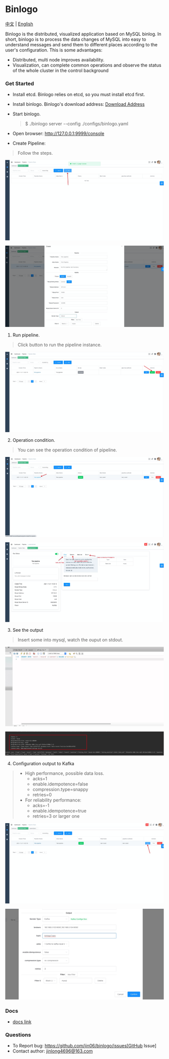 Binlogo
=====================================
[中文](README_zh.md) | [English](README.md)

Binlogo is the distributed, visualized application based on MySQL binlog.
In short, binlogo is to process the data changes of MySQL into easy to
understand messages and send them to different places according to
the user's configuration. This is some advantages:

* Distributed, multi node improves availability.
* Visualization, can complete common operations and
  observe the status of the whole cluster in the control background

### Get Started

* Install etcd. Binlogo relies on etcd, so you must install etcd first.

* Install binlogo. Binlogo's download address: [Download Address]()

* Start binlogo.
  > $ ./binlogo server --config ./configs/binlogo.yaml 

* Open browser: http://127.0.0.1:9999/console

* Create Pipeline: 

> Follow the steps. 

![avatar](/docs/assets/pic/create_pipe_step1.en.png)

![avatar](/docs/assets/pic/create_pipe_step2.en.png)

1. Run pipeline.

> Click button to run the pipeline instance. 

![avatar](/docs/assets/pic/run_pipeline_step1.en.png)

2. Operation condition.

> You can see the operation condition of pipeline.
 
 
![avatar](/docs/assets/pic/pipeline_condition_step1.en.png)

![avatar](/docs/assets/pic/pipeline_condition_step2.en.png)

3. See the output 

> Insert some into mysql, watch the ouput on stdout.
 
![avatar](/docs/assets/pic/output_step1.en.png)

![avatar](/docs/assets/pic/output_step2.en.png)

4. Configuration output to Kafka

> * High performance, possible data loss. 
>   *  acks=1 
>   *  enable.idempotence=false
>   *  compression.type=snappy
>   *  retries=0
> * For reliability performance: 
>   * acks=-1
>   * enable.idempotence=true
>   * retries=3 or larger one

![avatar](/docs/assets/pic/output_kafka_step1.en.png)

![avatar](/docs/assets/pic/output_kafka_step2.en.png)

### Docs

* [docs link](https://github.com/jin06/binlogo/wiki)

### Questions
* To Report bug: https://github.com/jin06/binlogo/issues[GitHub Issue]
* Contact author: jinlong4696@163.com
